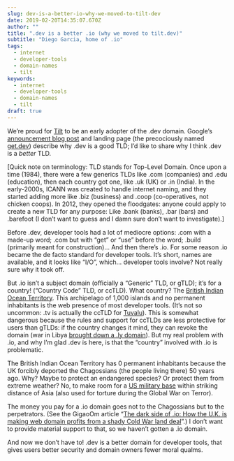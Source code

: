 ```yaml
---
slug: dev-is-a-better-io-why-we-moved-to-tilt-dev
date: 2019-02-20T14:35:07.670Z
author: ""
title: ".dev is a better .io (why we moved to tilt.dev)"
subtitle: "Diego Garcia, home of .io"
tags:
  - internet
  - developer-tools
  - domain-names
  - tilt
keywords:
  - internet
  - developer-tools
  - domain-names
  - tilt
draft: true
---
```


We’re proud for [Tilt](https://tilt.dev) to be an early adopter of the .dev domain. Google’s [announcement blog post](https://get.dev/) and landing page (the precociously named [get.dev](https://get.dev)) describe why .dev is a good TLD; I’d like to share why I think .dev is a *better* TLD.

[Quick note on terminology: TLD stands for Top-Level Domain. Once upon a time (1984), there were a few generics TLDs like .com (companies) and .edu (education), then each country got one, like .uk (UK) or .in (India). In the early-2000s, ICANN was created to handle internet naming, and they started adding more like .biz (business) and .coop (co-operatives, not chicken coops). In 2012, they opened the floodgates: anyone could apply to create a new TLD for any purpose: Like .bank (banks), .bar (bars) and .barefoot (I don’t want to guess and I damn sure don’t want to investigate).]

Before .dev, developer tools had a lot of mediocre options: .com with a made-up word; .com but with “get” or “use” before the word; .build (primarily meant for construction)… And then there’s .io. For some reason .io became the de facto standard for developer tools. It’s short, names are available, and it looks like “I/O”, which… developer tools involve? Not really sure why it took off.

But .io isn’t a subject domain (officially a “Generic” TLD, or gTLD); it’s for a country! (“Country Code” TLD, or ccTLD). What country? The [British Indian Ocean Territory](https://en.wikipedia.org/wiki/British_Indian_Ocean_Territory). This archipelago of 1,000 islands and no permanent inhabitants is the web presence of most developer tools. (It’s not so uncommon: .tv is actually the ccTLD for [Tuvalu](https://en.wikipedia.org/wiki/Tuvalu)). This is somewhat dangerous because the rules and support for ccTLDs are less protective for users than gTLDs: if the country changes it mind, they can revoke the domain (war in Libya [brought down a .ly domain](https://techcrunch.com/2011/04/04/letter-ly-abrupt-ly-loses-domain-name-as-a-result-of-the-war-in-libya/)). But my real problem with .io, and why I’m glad .dev is here, is that the “country” involved with .io is problematic.

The British Indian Ocean Territory has 0 permanent inhabitants because the UK forcibly deported the Chagossians (the people living there) 50 years ago. Why? Maybe to protect an endangered species? Or protect them from extreme weather? No, to make room for a [US military base](https://en.wikipedia.org/wiki/Naval_Support_Facility_Diego_Garcia) within striking distance of Asia (also used for torture during the Global War on Terror).

The money you pay for a .io domain goes not to the Chagossians but to the perpetrators. (See the GigaoOm article “[The dark side of .io: How the U.K. is making web domain profits from a shady Cold War land deal](https://gigaom.com/2014/06/30/the-dark-side-of-io-how-the-u-k-is-making-web-domain-profits-from-a-shady-cold-war-land-deal/)”.) I don’t want to provide material support to that, so we haven’t gotten a .io domain.

And now we don’t have to! .dev is a better domain for developer tools, that gives users better security and domain owners fewer moral qualms.